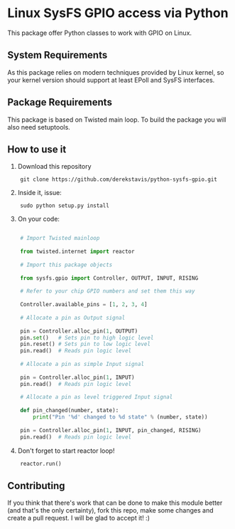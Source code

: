 Linux SysFS GPIO access via Python
==================================

This package offer Python classes to work with GPIO on Linux.

## System Requirements

As this package relies on modern techniques provided by Linux kernel, so your kernel version should support at least EPoll and SysFS interfaces.

## Package Requirements

This package is based on Twisted main loop. To build the package you will also
need setuptools.

## How to use it

1. Download this repository

```shell
    git clone https://github.com/derekstavis/python-sysfs-gpio.git
```

2. Inside it, issue:

```shell
    sudo python setup.py install
```

3. On your code:

```python

    # Import Twisted mainloop
    
    from twisted.internet import reactor
    
    # Import this package objects
    
    from sysfs.gpio import Controller, OUTPUT, INPUT, RISING
    
    # Refer to your chip GPIO numbers and set them this way
    
    Controller.available_pins = [1, 2, 3, 4]
    
    # Allocate a pin as Output signal
    
    pin = Controller.alloc_pin(1, OUTPUT)
    pin.set()   # Sets pin to high logic level
    pin.reset() # Sets pin to low logic level
    pin.read()  # Reads pin logic level
    
    # Allocate a pin as simple Input signal
    
    pin = Controller.alloc_pin(1, INPUT)
    pin.read()  # Reads pin logic level
    
    # Allocate a pin as level triggered Input signal
    
    def pin_changed(number, state):
        print("Pin '%d' changed to %d state" % (number, state))
    
    pin = Controller.alloc_pin(1, INPUT, pin_changed, RISING)
    pin.read()  # Reads pin logic level

```

4. Don't forget to start reactor loop!

```python
    reactor.run()
```


## Contributing

If you think that there's work that can be done to make this module better 
(and that's the only certainty), fork this repo, make some changes and create
a pull request. I will be glad to accept it! :)
